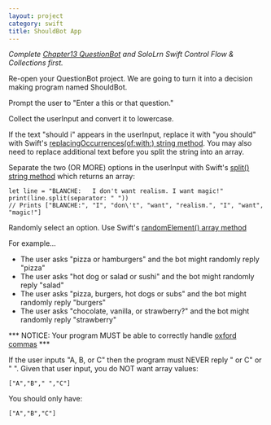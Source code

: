 ```yaml
---
layout: project
category: swift
title: ShouldBot App
---
```


_Complete [Chapter13 QuestionBot]() and SoloLrn Swift Control Flow & Collections first._

Re-open your QuestionBot project. We are going to turn it into a decision making program named ShouldBot.

Prompt the user to "Enter a this or that question."

Collect the userInput and convert it to lowercase.

If the text "should i" appears in the userInput, replace it with "you should" with Swift's [replacingOccurrences(of:with:) string method](https://developer.apple.com/documentation/foundation/nsstring/1412937-replacingoccurrences). You may also need to replace additional text before you split the string into an array.

Separate the two (OR MORE) options in the userInput with Swift's [split() string method](https://developer.apple.com/documentation/swift/string/2894564-split) which returns an array:
```
let line = "BLANCHE:   I don't want realism. I want magic!"
print(line.split(separator: " "))
// Prints ["BLANCHE:", "I", "don\'t", "want", "realism.", "I", "want", "magic!"]
```

Randomly select an option. Use Swift's [randomElement() array method](https://developer.apple.com/documentation/swift/array/2994747-randomelement)

For example...

- The user asks "pizza or hamburgers" and the bot might randomly reply "pizza"
- The user asks "hot dog or salad or sushi" and the bot might randomly reply "salad"
- The user asks "pizza, burgers, hot dogs or subs" and the bot might randomly reply "burgers"
- The user asks "chocolate, vanilla, or strawberry?" and the bot might randomly reply "strawberry"

*** NOTICE: Your program MUST be able to correctly handle [oxford commas](https:/www.grammarly.com/blog/what-is-the-oxford-comma-and-why-do-people-care-so-much-about-it/) ***

If the user inputs "A, B, or C" then the program must NEVER reply " or C" or " ". Given that user input, you do NOT want array values:
```
["A","B"," ","C"]
```
You should only have:
```
["A","B","C"]
```
